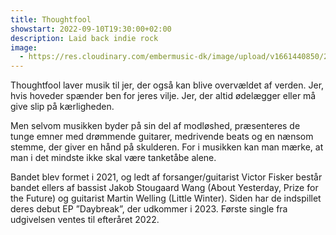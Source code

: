 ```yaml
---
title: Thoughtfool
showstart: 2022-09-10T19:30:00+02:00
description: Laid back indie rock
image:
  - https://res.cloudinary.com/embermusic-dk/image/upload/v1661440850/24CDACDC-9F02-4EFE-A4B0-806BA988C0DF_jgqaor.jpg
---
```

Thoughtfool laver musik til jer, der også kan blive overvældet af verden. Jer, hvis hoveder spænder ben for jeres vilje. Jer, der altid ødelægger eller må give slip på kærligheden. 

Men selvom musikken byder på sin del af modløshed, præsenteres de tunge emner med drømmende guitarer, medrivende beats og en nænsom stemme, der giver en hånd på skulderen. For i musikken kan man mærke, at man i det mindste ikke skal være tanketåbe alene.

Bandet blev formet i 2021, og ledt af forsanger/guitarist Victor Fisker består bandet ellers af bassist Jakob Stougaard Wang (About Yesterday, Prize for the Future) og guitarist Martin Welling (Little Winter). Siden har de indspillet deres debut EP ”Daybreak”, der udkommer i 2023. Første single fra udgivelsen ventes til efteråret 2022.